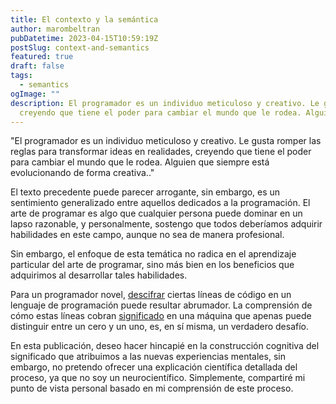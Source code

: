 ```yaml
---
title: El contexto y la semántica
author: marombeltran
pubDatetime: 2023-04-15T10:59:19Z
postSlug: context-and-semantics
featured: true
draft: false
tags:
  - semantics
ogImage: ""
description: El programador es un individuo meticuloso y creativo. Le gusta romper las reglas para transformar ideas en realidades, 
  creyendo que tiene el poder para cambiar el mundo que le rodea. Alguien que siempre está evolucionando de forma creativa... 
---
```

"El programador es un individuo meticuloso y creativo. Le gusta romper las reglas para transformar ideas en realidades, 
creyendo que tiene el poder para cambiar el mundo que le rodea. Alguien que siempre está evolucionando de forma creativa.."

El texto precedente puede parecer arrogante, sin embargo, es un sentimiento generalizado entre aquellos dedicados a la 
programación. El arte de programar es algo que cualquier persona puede dominar en un lapso razonable, y personalmente, 
sostengo que todos deberíamos adquirir habilidades en este campo, aunque no sea de manera profesional.

Sin embargo, el enfoque de esta temática no radica en el aprendizaje particular del arte de programar, sino más bien en los beneficios 
que adquirimos al desarrollar tales habilidades.

Para un programador novel, [descifrar](https://dle.rae.es/descifrar) ciertas líneas de código en un lenguaje de programación puede resultar 
abrumador. La comprensión de cómo estas líneas cobran [significado](https://dle.rae.es/revelar) en una máquina que apenas puede distinguir 
entre un cero y un uno, es, en sí misma, un verdadero desafío.

En esta publicación, deseo hacer hincapié en la construcción cognitiva del significado que atribuimos a las nuevas experiencias mentales, 
sin embargo, no pretendo ofrecer una explicación científica detallada del proceso, ya que no soy un neurocientífico. Simplemente, 
compartiré mi punto de vista personal basado en mi comprensión de este proceso.





